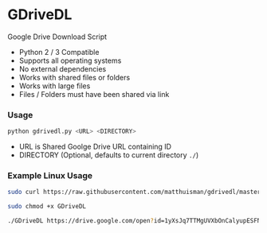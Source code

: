 # GDriveDL

Google Drive Download Script

-   Python 2 / 3 Compatible
-   Supports all operating systems
-   No external dependencies
-   Works with shared files or folders
-   Works with large files
-   Files / Folders must have been shared via link

### Usage

```bash
python gdrivedl.py <URL> <DIRECTORY>
```
-   URL is Shared Goolge Drive URL containing ID
-   DIRECTORY (Optional, defaults to current directory `./`)

### Example Linux Usage

```bash
sudo curl https://raw.githubusercontent.com/matthuisman/gdrivedl/master/gdrivedl.py --output GDriveDL

sudo chmod +x GDriveDL

./GDriveDL https://drive.google.com/open?id=1yXsJq7TTMgUVXbOnCalyupESFN-tm2nc ./some_folder
```